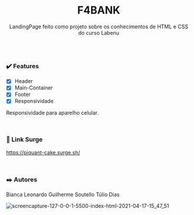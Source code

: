 <h1 align='center'>F4BANK</h1>
<p align='center'>LandingPage feito como projeto sobre os conhecimentos de HTML e CSS do curso Labenu</p>
<br /><br />



### :heavy_check_mark: Features 
- [x] Header
- [x] Main-Container
- [x] Footer
- [x] Responsividade 

Responsividade para aparelho celular.
<br />

<br />

### :rocket: Link Surge 

https://piquant-cake.surge.sh/

<br />

### :black_nib: Autores

Bianca Leonardo
Guilherme Soutello
Túlio Dias

![screencapture-127-0-0-1-5500-index-html-2021-04-17-15_47_51](https://user-images.githubusercontent.com/77966501/115124120-f472b100-9f96-11eb-9122-c8ed029515d7.png)
